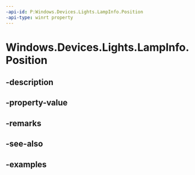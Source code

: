 ```yaml
---
-api-id: P:Windows.Devices.Lights.LampInfo.Position
-api-type: winrt property
---
```


<!-- Property syntax.
public Vector3 Position { get; }
-->

# Windows.Devices.Lights.LampInfo.Position

## -description

## -property-value

## -remarks

## -see-also

## -examples

